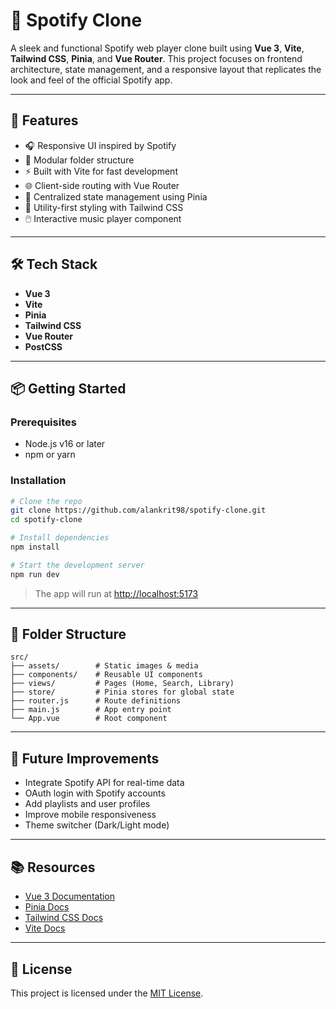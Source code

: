 
# 🎵 Spotify Clone

A sleek and functional Spotify web player clone built using **Vue 3**, **Vite**, **Tailwind CSS**, **Pinia**, and **Vue Router**. This project focuses on frontend architecture, state management, and a responsive layout that replicates the look and feel of the official Spotify app.


---

## 🚀 Features

- 🎧 Responsive UI inspired by Spotify
- 📁 Modular folder structure
- ⚡ Built with Vite for fast development
- 🌐 Client-side routing with Vue Router
- 🧠 Centralized state management using Pinia
- 🎨 Utility-first styling with Tailwind CSS
- 🖱️ Interactive music player component

---

## 🛠️ Tech Stack

- **Vue 3**
- **Vite**
- **Pinia**
- **Tailwind CSS**
- **Vue Router**
- **PostCSS**

---

## 📦 Getting Started

### Prerequisites

- Node.js v16 or later
- npm or yarn

### Installation

```bash
# Clone the repo
git clone https://github.com/alankrit98/spotify-clone.git
cd spotify-clone

# Install dependencies
npm install

# Start the development server
npm run dev
```

> The app will run at [http://localhost:5173](http://localhost:5173)

---

## 📁 Folder Structure

```
src/
├── assets/        # Static images & media
├── components/    # Reusable UI components
├── views/         # Pages (Home, Search, Library)
├── store/         # Pinia stores for global state
├── router.js      # Route definitions
├── main.js        # App entry point
└── App.vue        # Root component
```

---

## 📌 Future Improvements

- Integrate Spotify API for real-time data
- OAuth login with Spotify accounts
- Add playlists and user profiles
- Improve mobile responsiveness
- Theme switcher (Dark/Light mode)

---

## 📚 Resources

- [Vue 3 Documentation](https://vuejs.org/)
- [Pinia Docs](https://pinia.vuejs.org/)
- [Tailwind CSS Docs](https://tailwindcss.com/)
- [Vite Docs](https://vitejs.dev/)

---

## 📄 License

This project is licensed under the [MIT License](LICENSE).
